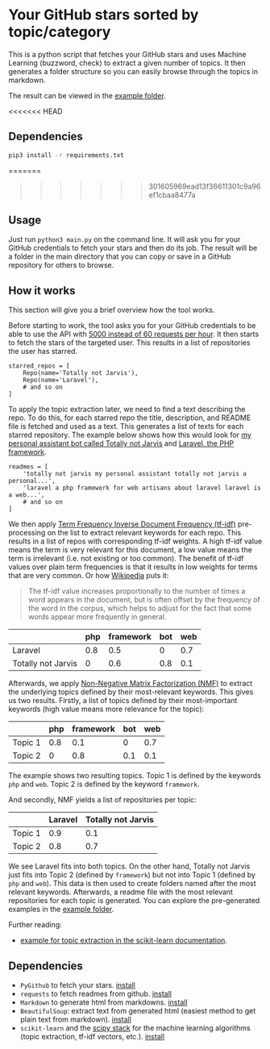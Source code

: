 # Your GitHub stars sorted by topic/category

This is a python script that fetches your GitHub stars and uses Machine Learning (buzzword, check) to extract a given number of topics. It then generates a folder structure so you can easily browse through the topics in markdown.

The result can be viewed in the [example folder](example/).

<<<<<<< HEAD
## Dependencies
```bash
pip3 install -r requirements.txt
```

=======
>>>>>>> 301605969ead13f36611301c9a96ef1cbaa8477a
## Usage

Just run `python3 main.py` on the command line. It will ask you for your GitHub credentials to fetch your stars and then do its job. The result will be a folder in the main directory that you can copy or save in a GitHub repository for others to browse.

## How it works

This section will give you a brief overview how the tool works.

Before starting to work, the tool asks you for your GitHub credentials to be able to use the API with [5000 instead of 60 requests per hour](https://developer.github.com/v3/#rate-limiting). It then starts to fetch the stars of the targeted user. This results in a list of repositories the user has starred.

```
starred_repos = [
    Repo(name='Totally not Jarvis'),
    Repo(name='Laravel'),
    # and so on
]
```

To apply the topic extraction later, we need to find a text describing the repo. To do this, for each starred repo the title, description, and README file is fetched and used as a text. This generates a list of texts for each starred repository. The example below shows how this would look for [my personal assistant bot called Totally not Jarvis](https://github.com/lorey/totally-not-jarvis) and [Laravel, the PHP framework](https://github.com/laravel/laravel).

```
readmes = [
    'totally not jarvis my personal assistant totally not jarvis a personal...',
    'laravel a php framework for web artisans about laravel laravel is a web...',
    # and so on
]
```

We then apply [Term Frequency Inverse Document Frequency (tf-idf)](https://en.wikipedia.org/wiki/Tf%E2%80%93idf) pre-processing on the list to extract relevant keywords for each repo. This results in a list of repos with corresponding tf-idf weights. A high tf-idf value means the term is very relevant for this document, a low value means the term is irrelevant (i.e. not existing or too common). The benefit of tf-idf values over plain term frequencies is that it results in low weights for terms that are very common. Or how [Wikipedia](https://en.wikipedia.org/wiki/Tf%E2%80%93idf) puts it:

> The tf-idf value increases proportionally to the number of times a word appears in the document, but is often offset by the frequency of the word in the corpus, which helps to adjust for the fact that some words appear more frequently in general.


|                    | php | framework | bot | web |
|--------------------|-----|-----------|-----|-----|
| Laravel            | 0.8 | 0.5       | 0   | 0.7 |
| Totally not Jarvis | 0   | 0.6       | 0.8 | 0.1 |


Afterwards, we apply [Non-Negative Matrix Factorization (NMF)](https://en.wikipedia.org/wiki/Non-negative_matrix_factorization) to extract the underlying topics defined by their most-relevant keywords. This gives us two results. Firstly, a list of topics defined by their most-important keywords (high value means more relevance for the topic):

|         | php | framework | bot | web |
|---------|-----|-----------|-----|-----|
| Topic 1 | 0.8 | 0.1       | 0   | 0.7 |
| Topic 2 | 0   | 0.8       | 0.1 | 0.1 |

The example shows two resulting topics. Topic 1 is defined by the keywords `php` and `web`. Topic 2 is defined by the keyword `framework`.

And secondly, NMF yields a list of repositories per topic:

|         | Laravel | Totally not Jarvis |
|---------|---------|--------------------|
| Topic 1 | 0.9     | 0.1                |
| Topic 2 | 0.8     | 0.7                |

We see Laravel fits into both topics. On the other hand, Totally not Jarvis just fits into Topic 2 (defined by `framework`) but not into Topic 1 (defined by `php` and `web`).
This data is then used to create folders named after the most relevant keywords. Afterwards, a readme file with the most relevant repositories for each topic is generated. You can explore the pre-generated examples in the [example folder](example/).

Further reading:
- [example for topic extraction in the scikit-learn documentation](http://scikit-learn.org/stable/auto_examples/applications/topics_extraction_with_nmf_lda.html#sphx-glr-auto-examples-applications-topics-extraction-with-nmf-lda-py).

## Dependencies

- `PyGithub` to fetch your stars. [install](http://pygithub.readthedocs.io/en/latest/introduction.html#download-and-install)
- `requests` to fetch readmes from github. [install](http://docs.python-requests.org/en/master/user/install/)
- `Markdown` to generate html from markdowns. [install](http://pythonhosted.org/Markdown/install.html)
- `BeautifulSoup`: extract text from generated html (easiest method to get plain text from markdown). [install](https://www.crummy.com/software/BeautifulSoup/bs4/doc/#installing-beautiful-soup)
- `scikit-learn` and the [scipy stack](https://www.scipy.org/install.html#installing-via-pip) for the machine learning algorithms (topic extraction, tf-idf vectors, etc.). [install](http://scikit-learn.org/stable/install.html)